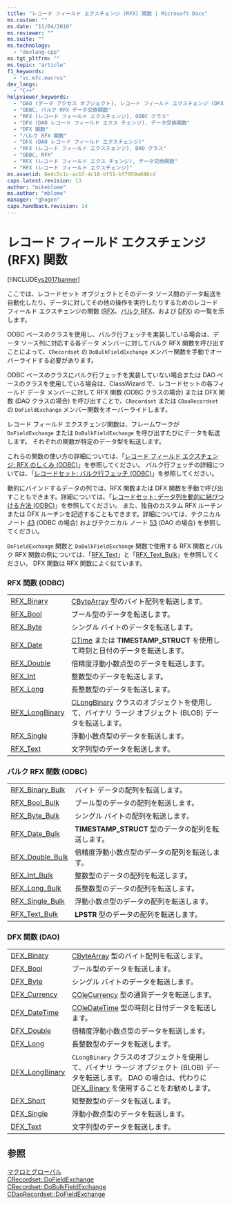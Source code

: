 ```yaml
---
title: "レコード フィールド エクスチェンジ (RFX) 関数 | Microsoft Docs"
ms.custom: ""
ms.date: "11/04/2016"
ms.reviewer: ""
ms.suite: ""
ms.technology: 
  - "devlang-cpp"
ms.tgt_pltfrm: ""
ms.topic: "article"
f1_keywords: 
  - "vc.mfc.macros"
dev_langs: 
  - "C++"
helpviewer_keywords: 
  - "DAO (データ アクセス オブジェクト), レコード フィールド エクスチェンジ (DFX)"
  - "ODBC, バルク RFX データ交換関数"
  - "RFX (レコード フィールド エクスチェンジ), ODBC クラス"
  - "DFX (DAO レコード フィールド エクス チェンジ), データ交換関数"
  - "DFX 関数"
  - "バルク RFX 関数"
  - "DFX (DAO レコード フィールド エクスチェンジ)"
  - "RFX (レコード フィールド エクスチェンジ), DAO クラス"
  - "ODBC, RFX"
  - "RFX (レコード フィールド エクス チェンジ), データ交換関数"
  - "RFX (レコード フィールド エクスチェンジ)"
ms.assetid: 6e4c5c1c-acb7-4c18-bf51-bf7959a696cd
caps.latest.revision: 13
author: "mikeblome"
ms.author: "mblome"
manager: "ghogen"
caps.handback.revision: 14
---
```

# レコード フィールド エクスチェンジ (RFX) 関数
[!INCLUDE[vs2017banner](../../assembler/inline/includes/vs2017banner.md)]

ここでは、レコードセット オブジェクトとそのデータ ソース間のデータ転送を自動化したり、データに対してその他の操作を実行したりするためのレコード フィールド エクスチェンジの関数 \([RFX](#_mfc_rfx_functions_.28.odbc.29)、[バルク RFX](#_mfc_bulk_rfx_functions_.28.odbc.29)、および [DFX](#_mfc_dfx_functions_.28.dao.29)\) の一覧を示します。  
  
 ODBC ベースのクラスを使用し、バルク行フェッチを実装している場合は、データ ソース列に対応する各データ メンバーに対してバルク RFX 関数を呼び出すことによって、`CRecordset` の `DoBulkFieldExchange` メンバー関数を手動でオーバーライドする必要があります。  
  
 ODBC ベースのクラスにバルク行フェッチを実装していない場合または DAO ベースのクラスを使用している場合は、ClassWizard で、レコードセットの各フィールド データ メンバーに対して RFX 関数 \(ODBC クラスの場合\) または DFX 関数 \(DAO クラスの場合\) を呼び出すことで、`CRecordset` または `CDaoRecordset` の `DoFieldExchange` メンバー関数をオーバーライドします。  
  
 レコード フィールド エクスチェンジ関数は、フレームワークが `DoFieldExchange` または `DoBulkFieldExchange` を呼び出すたびにデータを転送します。 それぞれの関数が特定のデータ型を転送します。  
  
 これらの関数の使い方の詳細については、「[レコード フィールド エクスチェンジ: RFX のしくみ \(ODBC\)](../../data/odbc/record-field-exchange-how-rfx-works.md)」を参照してください。 バルク行フェッチの詳細については、「[レコードセット: バルク行フェッチ \(ODBC\)](../Topic/Recordset:%20Fetching%20Records%20in%20Bulk%20\(ODBC\).md)」を参照してください。  
  
 動的にバインドするデータの列では、RFX 関数または DFX 関数を手動で呼び出すこともできます。詳細については、「[レコードセット: データ列を動的に結びつける方法 \(ODBC\)](../../data/odbc/recordset-dynamically-binding-data-columns-odbc.md)」を参照してください。 また、独自のカスタム RFX ルーチンまたは DFX ルーチンを記述することもできます。詳細については、テクニカル ノート [43](../Topic/TN043:%20RFX%20Routines.md) \(ODBC の場合\) およびテクニカル ノート [53](../../mfc/tn053-custom-dfx-routines-for-dao-database-classes.md) \(DAO の場合\) を参照してください。  
  
 `DoFieldExchange` 関数と `DoBulkFieldExchange` 関数で使用する RFX 関数とバルク RFX 関数の例については、「[RFX\_Text](../Topic/RFX_Text.md)」と「[RFX\_Text\_Bulk](../Topic/RFX_Text_Bulk.md)」を参照してください。 DFX 関数は RFX 関数によく似ています。  
  
### RFX 関数 \(ODBC\)  
  
|||  
|-|-|  
|[RFX\_Binary](../Topic/RFX_Binary.md)|[CByteArray](../../mfc/reference/cbytearray-class.md) 型のバイト配列を転送します。|  
|[RFX\_Bool](../Topic/RFX_Bool.md)|ブール型のデータを転送します。|  
|[RFX\_Byte](../Topic/RFX_Byte.md)|シングル バイトのデータを転送します。|  
|[RFX\_Date](../Topic/RFX_Date.md)|[CTime](../Topic/CTime%20Class.md) または **TIMESTAMP\_STRUCT** を使用して時刻と日付のデータを転送します。|  
|[RFX\_Double](../Topic/RFX_Double.md)|倍精度浮動小数点型のデータを転送します。|  
|[RFX\_Int](../Topic/RFX_Int.md)|整数型のデータを転送します。|  
|[RFX\_Long](../Topic/RFX_Long.md)|長整数型のデータを転送します。|  
|[RFX\_LongBinary](../Topic/RFX_LongBinary.md)|[CLongBinary](../../mfc/reference/clongbinary-class.md) クラスのオブジェクトを使用して、バイナリ ラージ オブジェクト \(BLOB\) データを転送します。|  
|[RFX\_Single](../Topic/RFX_Single.md)|浮動小数点型のデータを転送します。|  
|[RFX\_Text](../Topic/RFX_Text.md)|文字列型のデータを転送します。|  
  
### バルク RFX 関数 \(ODBC\)  
  
|||  
|-|-|  
|[RFX\_Binary\_Bulk](../Topic/RFX_Binary_Bulk.md)|バイト データの配列を転送します。|  
|[RFX\_Bool\_Bulk](../Topic/RFX_Bool_Bulk.md)|ブール型のデータの配列を転送します。|  
|[RFX\_Byte\_Bulk](../Topic/RFX_Byte_Bulk.md)|シングル バイトの配列を転送します。|  
|[RFX\_Date\_Bulk](../Topic/RFX_Date_Bulk.md)|**TIMESTAMP\_STRUCT** 型のデータの配列を転送します。|  
|[RFX\_Double\_Bulk](../Topic/RFX_Double_Bulk.md)|倍精度浮動小数点型のデータの配列を転送します。|  
|[RFX\_Int\_Bulk](../Topic/RFX_Int_Bulk.md)|整数型のデータの配列を転送します。|  
|[RFX\_Long\_Bulk](../Topic/RFX_Long_Bulk.md)|長整数型のデータの配列を転送します。|  
|[RFX\_Single\_Bulk](../Topic/RFX_Single_Bulk.md)|浮動小数点型のデータの配列を転送します。|  
|[RFX\_Text\_Bulk](../Topic/RFX_Text_Bulk.md)|**LPSTR** 型のデータの配列を転送します。|  
  
### DFX 関数 \(DAO\)  
  
|||  
|-|-|  
|[DFX\_Binary](../Topic/DFX_Binary.md)|[CByteArray](../../mfc/reference/cbytearray-class.md) 型のバイト配列を転送します。|  
|[DFX\_Bool](../Topic/DFX_Bool.md)|ブール型のデータを転送します。|  
|[DFX\_Byte](../Topic/DFX_Byte.md)|シングル バイトのデータを転送します。|  
|[DFX\_Currency](../Topic/DFX_Currency.md)|[COleCurrency](../Topic/COleCurrency%20Class.md) 型の通貨データを転送します。|  
|[DFX\_DateTime](../Topic/DFX_DateTime.md)|[COleDateTime](../../atl-mfc-shared/reference/coledatetime-class.md) 型の時刻と日付データを転送します。|  
|[DFX\_Double](../Topic/DFX_Double.md)|倍精度浮動小数点型のデータを転送します。|  
|[DFX\_Long](../Topic/DFX_Long.md)|長整数型のデータを転送します。|  
|[DFX\_LongBinary](../Topic/DFX_LongBinary.md)|`CLongBinary` クラスのオブジェクトを使用して、バイナリ ラージ オブジェクト \(BLOB\) データを転送します。 DAO の場合は、代わりに [DFX\_Binary](../Topic/DFX_Binary.md) を使用することをお勧めします。|  
|[DFX\_Short](../Topic/DFX_Short.md)|短整数型のデータを転送します。|  
|[DFX\_Single](../Topic/DFX_Single.md)|浮動小数点型のデータを転送します。|  
|[DFX\_Text](../Topic/DFX_Text.md)|文字列型のデータを転送します。|  
  
## 参照  
 [マクロとグローバル](../../mfc/reference/mfc-macros-and-globals.md)   
 [CRecordset::DoFieldExchange](../Topic/CRecordset::DoFieldExchange.md)   
 [CRecordset::DoBulkFieldExchange](../Topic/CRecordset::DoBulkFieldExchange.md)   
 [CDaoRecordset::DoFieldExchange](../Topic/CDaoRecordset::DoFieldExchange.md)